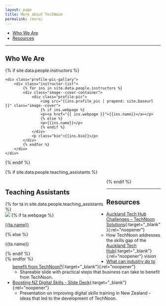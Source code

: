 ```yaml
---
layout: page
title: More about TechNoon
permalink: /more/
---
```


* [Who We Are](#who-we-are)
* [Resources](#resources)

---

## Who We Are

{% if site.data.people.instructors %}
<div>
    <!-- <h2>Instructors</h2> -->
    <!-- <div class="image--cover-container">
        <img src="{{site.data.people.instructor.profile_pic | prepend: site.baseurl }}" class="image--cover">
        <p>{{site.data.people.instructor.name}}</p>
    </div> -->

    <div class="profile-pic-gallary">
        <div class="instructor-list">
            {% for ins in site.data.people.instructors %}
            <div class="image--cover-container">
                <div class="profile-pic">
                    <img src="{{ins.profile_pic | prepend: site.baseurl }}" class="image--cover">
                    {% if ins.webpage %}
                    <p><a href="{{ ins.webpage }}">{{ins.name}}</a></p>
                    {% else %}
                    <p>{{ins.name}}</p>
                    {% endif %}
                </div>
                <p class="bio">{{ins.bio}}</p>
            </div>
            {% endfor %}
        </div>
    </div>
</div>
{% endif %}

{% if site.data.people.teaching_assistants %}
<div style="width:65%; float: left">
    <div class="profile-pic-gallary ">
        <h2>Teaching Assistants</h2>
        {% for ta in site.data.people.teaching_assistants %}
        <div class="image--cover-container">
            <img src="{{ta.profile_pic | prepend: site.baseurl }}" class="image--cover">
            {% if ta.webpage %}
            <p><a href="{{ ta.webpage }}">{{ta.name}}</a></p>
            {% else %}
            <p>{{ta.name}}</p>
            {% endif %}
        </div>
        {% endfor %}
    </div>
</div>
{% endif  %}

---

## Resources

* [Auckland Tech Hub Challenges – TechNoon Solutions](/static-files/technoon_auckland-tech-hub.pdf){:target="_blank"}{:rel="noopener"}
  * How TechNoon addresses the skills gap of the
    [Auckland Tech Hub](https://aucklandchamber.co.nz/2024/01/25/three-sectors-can-transform-auckland-into-a-global-tech-hub-report/){:target="_blank"}{:rel="noopener"}
    vision
* [What can industry do to benefit from TechNoon?](/static-files/technoon_industry-action.pdf){:target="_blank"}{:rel="noopener"}
  * Shareable slide with practical steps that business can take to benefit from TechNoon.
* [Boosting NZ Digital Skills - Slide Deck](/static-files/technoon_boosting-nz-digital-skills.pdf){:target="_blank"}{:rel="noopener"}
  * Presentation on improving digital skills training in New Zealand -
    ideas that led to the development of TechNoon.
